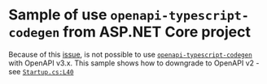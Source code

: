 # Sample of use `openapi-typescript-codegen` from ASP.NET Core project

Because of this [issue](https://github.com/ferdikoomen/openapi-typescript-codegen/issues/695), is not possible to use [`openapi-typescript-codegen`](https://github.com/ferdikoomen/openapi-typescript-codegen) with OpenAPI v3.x. This sample shows how to downgrade to OpenAPI v2 - see [`Startup.cs:L40`](./Api/Startup.cs#L40)